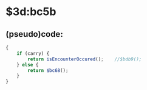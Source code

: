 ﻿
# $3d:bc5b


## (pseudo)code:
```js
{
	if (carry) {
		return isEncounterOccured();	//$bdb9();
	} else {
		return $bc68();
	}
}
```



